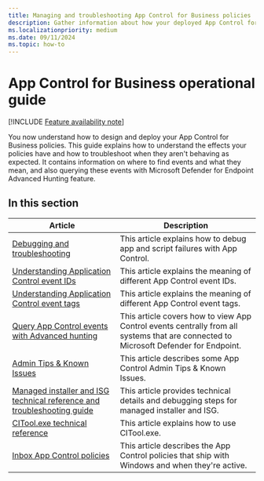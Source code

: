 ```yaml
---
title: Managing and troubleshooting App Control for Business policies
description: Gather information about how your deployed App Control for Business policies are behaving.
ms.localizationpriority: medium
ms.date: 09/11/2024
ms.topic: how-to
---
```


# App Control for Business operational guide

[!INCLUDE [Feature availability note](../includes/feature-availability-note.md)]

You now understand how to design and deploy your App Control for Business policies. This guide explains how to understand the effects your policies have and how to troubleshoot when they aren't behaving as expected. It contains information on where to find events and what they mean, and also querying these events with Microsoft Defender for Endpoint Advanced Hunting feature.

## In this section

| Article | Description |
| - | - |
| [Debugging and troubleshooting](appcontrol-debugging-and-troubleshooting.md) | This article explains how to debug app and script failures with App Control. |
| [Understanding Application Control event IDs](event-id-explanations.md) | This article explains the meaning of different App Control event IDs. |
| [Understanding Application Control event tags](event-tag-explanations.md) | This article explains the meaning of different App Control event tags. |
| [Query App Control events with Advanced hunting](querying-application-control-events-centrally-using-advanced-hunting.md) | This article covers how to view App Control events centrally from all systems that are connected to Microsoft Defender for Endpoint. |
| [Admin Tips & Known Issues](known-issues.md) | This article describes some App Control Admin Tips & Known Issues. |
| [Managed installer and ISG technical reference and troubleshooting guide](configure-appcontrol-managed-installer.md) | This article provides technical details and debugging steps for managed installer and ISG. |
| [CITool.exe technical reference](citool-commands.md) | This article explains how to use CITool.exe. |
| [Inbox App Control policies](inbox-appcontrol-policies.md) | This article describes the App Control policies that ship with Windows and when they're active. |
